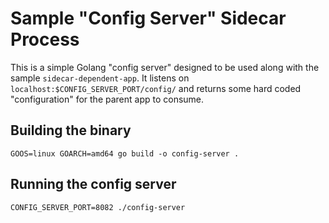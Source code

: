 # Sample "Config Server" Sidecar Process

This is a simple Golang "config server" designed to be used along with the sample `sidecar-dependent-app`.
It listens on `localhost:$CONFIG_SERVER_PORT/config/` and returns some hard coded "configuration" for the parent app to consume.


## Building the binary
```
GOOS=linux GOARCH=amd64 go build -o config-server .
```

## Running the config server
```
CONFIG_SERVER_PORT=8082 ./config-server
```
